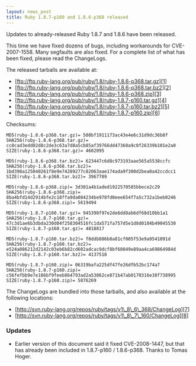 ```yaml
---
layout: news_post
title: Ruby 1.8.7-p160 and 1.8.6-p368 released
---
```


Updates to already-released Ruby 1.8.7 and 1.8.6 have been released.

This time we have fixed dozens of bugs, including workarounds for
CVE-2007-1558. Many segfaults are also fixed. For a complete list of
what has been fixed, please read the ChangeLogs.

The released tarballs are available at:

* [ftp://ftp.ruby-lang.org/pub/ruby/1.8/ruby-1.8.6-p368.tar.gz][1]
* [ftp://ftp.ruby-lang.org/pub/ruby/1.8/ruby-1.8.6-p368.tar.bz2][2]
* [ftp://ftp.ruby-lang.org/pub/ruby/1.8/ruby-1.8.6-p368.zip][3]
* [ftp://ftp.ruby-lang.org/pub/ruby/1.8/ruby-1.8.7-p160.tar.gz][4]
* [ftp://ftp.ruby-lang.org/pub/ruby/1.8/ruby-1.8.7-p160.tar.bz2][5]
* [ftp://ftp.ruby-lang.org/pub/ruby/1.8/ruby-1.8.7-p160.zip][6]

Checksums:

    
    MD5(ruby-1.8.6-p368.tar.gz)= 508bf1911173ac43e4e6c31d9dc36b8f
    SHA256(ruby-1.8.6-p368.tar.gz)= cc8cad3edd02d8c2de3c63a7d8a5cb85af39766dd47360a9c0f26339b101e2a0
    SIZE(ruby-1.8.6-p368.tar.gz)= 4602095
    
    MD5(ruby-1.8.6-p368.tar.bz2)= 623447c6d8c973193aae565a5538ccfc
    SHA256(ruby-1.8.6-p368.tar.bz2)= 1bd398a125040261f8e9e74289277c82063aae174ada9f300d2bea0a42ccdcc1
    SIZE(ruby-1.8.6-p368.tar.bz2)= 3967709
    
    MD5(ruby-1.8.6-p368.zip)= 3d301a4b1aded1922570585bbece2c29
    SHA256(ruby-1.8.6-p368.zip)= 8ba4bfd14d2914bfe2c18ffa9da084234be978fd0eee654f7a5c732a1beb0246
    SIZE(ruby-1.8.6-p368.zip)= 5619494
    
    MD5(ruby-1.8.7-p160.tar.gz)= 945398f97e2de6dd8ab6df68d10bb1a1
    SHA256(ruby-1.8.7-p160.tar.gz)= 47c3d1ae6b3dbda230d04f258304516fc1da571fa757d5e1d8d0104b49045530
    SIZE(ruby-1.8.7-p160.tar.gz)= 4818817
    
    MD5(ruby-1.8.7-p160.tar.bz2)= f8ddb886b8a81cf005f53e9a9541091d
    SHA256(ruby-1.8.7-p160.tar.bz2)= e524a086212d2142c03eb6b82cd602adcac9dcf8bf60049e89aa4ca69864984d
    SIZE(ruby-1.8.7-p160.tar.bz2)= 4137518
    
    MD5(ruby-1.8.7-p160.zip)= 06319bafa225df47fe26dfb52bc174a7
    SHA256(ruby-1.8.7-p160.zip)= c56fefbb9e7e186bf9feeb864793ad2a53062ce871b47ab0170316e38f738995
    SIZE(ruby-1.8.7-p160.zip)= 5876269

The ChangeLogs are bundled into those tarballs, and also available at
the following locations:

* [http://svn.ruby-lang.org/repos/ruby/tags/v1\_8\_6\_368/ChangeLog][7]
* [http://svn.ruby-lang.org/repos/ruby/tags/v1\_8\_7\_160/ChangeLog][8]

### Updates

* Earlier version of this document said it fixed CVE-2008-1447, but that
  has already been included in 1.8.7-p160 / 1.8.6-p368. Thanks to Tomas
  Hoger.

[1]: ftp://ftp.ruby-lang.org/pub/ruby/1.8/ruby-1.8.6-p368.tar.gz 
[2]: ftp://ftp.ruby-lang.org/pub/ruby/1.8/ruby-1.8.6-p368.tar.bz2 
[3]: ftp://ftp.ruby-lang.org/pub/ruby/1.8/ruby-1.8.6-p368.zip 
[4]: ftp://ftp.ruby-lang.org/pub/ruby/1.8/ruby-1.8.7-p160.tar.gz 
[5]: ftp://ftp.ruby-lang.org/pub/ruby/1.8/ruby-1.8.7-p160.tar.bz2 
[6]: ftp://ftp.ruby-lang.org/pub/ruby/1.8/ruby-1.8.7-p160.zip 
[7]: http://svn.ruby-lang.org/repos/ruby/tags/v1_8_6_368/ChangeLog 
[8]: http://svn.ruby-lang.org/repos/ruby/tags/v1_8_7_160/ChangeLog 
